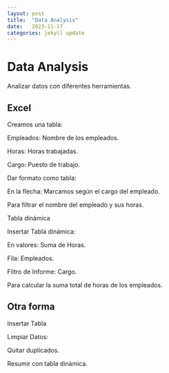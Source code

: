 ```yaml
---
layout: post
title:  "Data Analysis"
date:   2023-11-17
categories: jekyll update
---
```


# Data Analysis

Analizar datos con diferentes herramientas.

## Excel 

Creamos una tabla:

Empleados: Nombre de los empleados.

Horas: Horas trabajadas.

Cargo: Puesto de trabajo.

Dar formato como tabla:

En la flecha: Marcamos según el cargo del empleado.

Para filtrar el nombre del empleado y sus horas.

Tabla dinámica

Insertar Tabla dinámica:

En valores: Suma de Horas.

Fila: Empleados.

Filtro de Informe: Cargo.


Para calcular la suma total de horas de los empleados.


## Otra forma 

Insertar Tabla 

Limpiar Datos:

Quitar duplicados.

Resumir con tabla dinámica.







